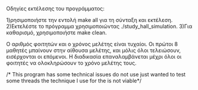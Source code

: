 Οδηγίες εκτέλεσης του προγράμματος:

1)ρησιμοποιήστε την εντολή make all για τη σύνταξη και εκτέλεση.
2)Εκτελέστε το πρόγραμμα χρησιμοποιώντας ./study_hall_simulation.
3)Για καθαρισμό, χρησιμοποιήστε make clean.

Ο αριθμός φοιτητών και ο χρόνος μελέτης είναι τυχαίοι.
Οι πρώτοι 8 μαθητές μπαίνουν στην αίθουσα μελέτης, και μόλις όλοι τελειώσουν, εισέρχονται οι επόμενοι.
Η διαδικασία επαναλαμβάνεται μέχρι όλοι οι φοιτητές να ολοκληρώσουν το χρόνο μελέτης τους. 



/* This program has some technical issues do not use just wanted to test some threads the technique I use for the is not viable*/
